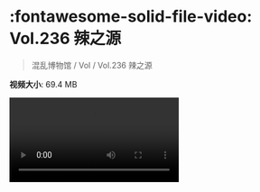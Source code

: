 # :fontawesome-solid-file-video: Vol.236 辣之源

> 混乱博物馆 / Vol / Vol.236 辣之源

**视频大小**: 69.4 MB

<div class="video"><video src="https://file.hsyhx.top/archive/混乱博物馆/Vol/Vol.236 辣之源.mp4" controls preload>🤔 您的浏览器不支持 video 标签</video></div>